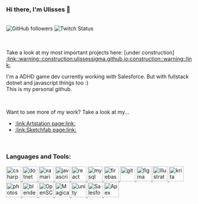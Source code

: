 <div>
  <h3 >Hi there, I'm Ulisses 👋</h3>
  <br>
  <img alt="GitHub followers" src="https://img.shields.io/github/followers/ulissessigma?style=social">
  <img alt="Twitch Status" src="https://img.shields.io/twitch/status/ulissessigma?style=social">
</div>
<br>
<br>
<div>
  <p>
     Take a look at my most important projects here: [under construction] <a href="http://ulissessigma.github.io">:link::warning::construction:ulissessigma.github.io:construction::warning::link:</a>
  </p>
</div>
<div>
  <p>
       I'm a ADHD game dev currently working with Salesforce. But with fullstack dotnet and javascript things too :)
      <br>This is my personal github.
  </p>
</div>
<br>
<div>
  <p> Want to see more of my work? Take a look at my... </p>
  <ul>
    <li><a href="https://www.artstation.com/ulissessigma">:link:Artstation page:link:</a></li>
    <li><a href="https://sketchfab.com/UlissesSigma">:link:Sketchfab page:link:</a></li>
  </ul>
</div>
<br>
<h3 align="left">
  Languages and Tools:
</h3>
<p align="left">
    <a href="https://www.w3schools.com/cs/" target="_blank">
      <img src="https://docs.microsoft.com/pt-br/windows/images/csharp-logo.png" alt="csharp" width="40" height="40" />
    </a>
    <a href="https://dotnet.microsoft.com/" target="_blank">
      <img src="https://upload.wikimedia.org/wikipedia/commons/a/a3/.NET_Logo.svg" alt="dotnet" width="40" height="40" />
    </a>
    <a href="https://dotnet.microsoft.com/apps/xamarin" target="_blank">
      <img src="https://raw.githubusercontent.com/detain/svg-logos/780f25886640cef088af994181646db2f6b1a3f8/svg/xamarin.svg" alt="xamarin" width="40" height="40" />
    </a>
    <a href="https://developer.mozilla.org/en-US/docs/Web/JavaScript" target="_blank"> 
      <img src="https://upload.wikimedia.org/wikipedia/commons/9/99/Unofficial_JavaScript_logo_2.svg" alt="javascript" width="40" height="40" />
    </a>
    <a href="https://reactjs.org/" target="_blank">
      <img src="https://upload.wikimedia.org/wikipedia/commons/a/a7/React-icon.svg" alt="react" width="40" height="40" /> 
    </a>
    <a href="https://www.mysql.com/" target="_blank">
      <img src="https://upload.wikimedia.org/wikipedia/commons/5/51/Mysql.svg" alt="mysql" width="40" height="40" />
    </a>
      <a href="https://firebase.google.com/" target="_blank"> 
      <img src="https://cdn4.iconfinder.com/data/icons/google-i-o-2016/512/google_firebase-2-512.png" alt="firebase" width="40" height="40" />
    </a>
    <a href="https://git-scm.com/" target="_blank"> 
      <img src="https://upload.wikimedia.org/wikipedia/commons/3/3f/Git_icon.svg" alt="git" width="40" height="40" />
    </a>
    <a href="https://www.figma.com/" target="_blank"> 
      <img src="https://upload.wikimedia.org/wikipedia/commons/3/33/Figma-logo.svg" alt="figma" width="40" height="40" />
    </a>
    <a href="https://www.adobe.com/in/products/illustrator.html" target="_blank">
      <img src="https://www.vectorlogo.zone/logos/adobe_illustrator/adobe_illustrator-icon.svg" alt="illustrator" width="40" height="40" /> 
    </a>
    <a href="https://krita.org/en/" target="_blank">
      <img src="https://upload.wikimedia.org/wikipedia/commons/thumb/7/73/Calligrakrita-base.svg/800px-Calligrakrita-base.svg.png" alt="krita" width="40" height="40" />
    </a>
    <a href="https://www.photoshop.com/en" target="_blank">
      <img src="https://upload.wikimedia.org/wikipedia/commons/2/20/Photoshop_CC_icon.png" alt="photoshop" width="40" height="40" />
    </a>
    <a href="https://blender.org" target="_blank"> 
      <img src="https://download.blender.org/branding/community/blender_community_badge_white.svg" alt="blender" width="40" height="40" />
    </a>
  <a href="https://openscad.org/" target="_blank">
      <img src="https://upload.wikimedia.org/wikipedia/commons/9/97/OpenSCAD-logo.png" alt="OpenSCAD" width="40" height="40" />
    </a>
     <a href="https://ephtracy.github.io/" target="_blank"> 
      <img src="https://images.sftcdn.net/images/t_app-logo-xl,f_auto/p/0663f025-8444-4977-a084-a03b68d536f5/4136432304/magicavoxel-6814__magicavoxel_icon.png" alt="MagicaVoxel" width="40" height="40" />
    </a>
    <a href="https://unity.com/" target="_blank"> 
      <img src="https://www.vectorlogo.zone/logos/unity3d/unity3d-icon.svg" alt="unity" width="40" height="40" /> 
    </a>
       <a href="https://www.salesforce.com/" target="_blank"> 
      <img src="https://cdn.iconscout.com/icon/free/png-256/salesforce-3-569548.png" alt="Salesforce" width="40" height="40" />
    </a>
       <a href="https://developer.salesforce.com/docs/atlas.en-us.apexcode.meta/apexcode/apex_dev_guide.htm" target="_blank"> 
      <img src="https://www.sonarqube.org/features/multi-languages/index/apex-color.svg" alt="Apex Salesforce" width="40" height="40" />
    </a>
</p>

